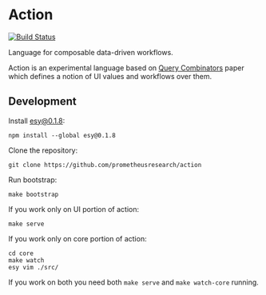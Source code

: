 # Action

[![Build Status](https://travis-ci.org/prometheusresearch/action.svg?branch=master)](https://travis-ci.org/prometheusresearch/action)

Language for composable data-driven workflows.

Action is an experimental language based on [Query Combinators][] paper which
defines a notion of UI values and workflows over them.

[Query Combinators]: https://arxiv.org/abs/1702.08409

## Development

Install esy@0.1.8:

```
npm install --global esy@0.1.8
```

Clone the repository:

```
git clone https://github.com/prometheusresearch/action
```

Run bootstrap:

```
make bootstrap
```

If you work only on UI portion of action:

```
make serve
```

If you work only on core portion of action:

```
cd core
make watch
esy vim ./src/
```

If you work on both you need both `make serve` and `make watch-core`
running.
